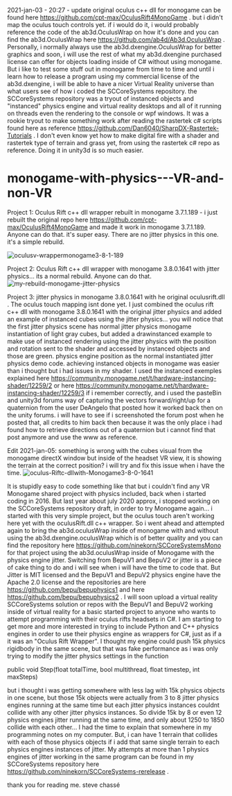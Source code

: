 2021-jan-03 - 20:27 - update
original oculus c++ dll for monogame can be found here https://github.com/cpt-max/OculusRift4MonoGame . but i didn't map the oculus touch controls yet. if i would do it, i would probably reference the code of the ab3d.OculusWrap on how it's done and you can find the ab3d.OculusWrap here https://github.com/ab4d/Ab3d.OculusWrap . Personally, i normally always use the ab3d.dxengine.OculusWrap for better graphics and soon, i will use the rest of what my ab3d.dxengine purchased license can offer for objects loading inside of C# without using monogame. But i like to test some stuff out in monogame from time to time and until i learn how to release a program using my commercial license of the ab3d.dxengine, i will be able to have a nicer Virtual Reality universe than what users see of how i coded the SCCoreSystems repository. the SCCoreSystems repository was a tryout of instanced objects and "instanced" physics engine and virtual reality desktops and all of it running on threads even the rendering to the console or wpf windows. It was a rookie tryout to make something work after reading the rastertek c# scripts found here as reference https://github.com/Dan6040/SharpDX-Rastertek-Tutorials . I don't even know yet how to make digital fire with a shader and rastertek type of terrain and grass yet, from using the rastertek c# repo as reference. Doing it in unity3d is so much easier.

# monogame-with-physics---VR-and-non-VR

Project 1: Oculus Rift c++ dll wrapper rebuilt in monogame 3.7.1.189 - i just rebuilt the original repo here https://github.com/cpt-max/OculusRift4MonoGame and made it work in monogame 3.7.1.189. Anyone can do that. it's super easy. There are no jitter physics in this one. it's a simple rebuild.

<img src="https://i.ibb.co/jb7vmNV/oculusv-wrappermonogame3-8-1-189.png" alt="oculusv-wrappermonogame3-8-1-189" border="0">

Project 2: Oculus Rift c++ dll wrapper with monogame 3.8.0.1641 with jitter physics... its a normal rebuild. Anyone can do that.
<img src="https://i.ibb.co/93RMfF5/my-rebuild-monogame-jitter-physics.png" alt="my-rebuild-monogame-jitter-physics" border="0">

Project 3: jitter physics in monogame 3.8.0.1641 with he original oculusrift.dll . The oculus touch mapping isnt done yet.
I just combined the oculus rift c++ dll with monogame 3.8.0.1641 with the original jitter physics and added an example of instanced
cubes using the jitter physics... you will notice that the first jitter physics scene has normal jitter physics monogame instantiation of light gray cubes, but added a drawinstanced example to make use of instanced rendering using the jitter physics with the position and rotation sent to the shader and accessed by instanced objects and those are green.
physics engine position as the normal instantiated jitter physics demo code. achieving instanced objects in monogame was easier than i thought but i had issues in my shader. I used the instanced exemples explained here https://community.monogame.net/t/hardware-instancing-shader/12259/2 or here https://community.monogame.net/t/hardware-instancing-shader/12259/3 if i remember correctly, and i used the pasteBin and unity3d forums way of capturing the vectors forward/right/up
for a quaternion from the user DeAngelo that posted how it worked back then on the unity forums. i will have to see if i screenshoted the forum post when he posted that, all credits to him back then because it was the only place i had found how to retrieve directions out of a quaternion but i cannot find that post anymore and use the www as reference.

Edit 2021-jan-05: something is wrong with the cubes visual from the monogame directX window but inside of the headset VR view, it is showing the terrain at the correct position? i will try and fix this issue when i have the time.
<img src="https://i.ibb.co/m62dhkV/oculus-Riftc-dllwith-Monogame3-8-0-1641.png" alt="oculus-Riftc-dllwith-Monogame3-8-0-1641" border="0">

It is stupidly easy to code something like that but i couldn't find any VR Monogame shared project with physics included, back when i started coding in 2016. But last year about july 2020 approx, i stopped working on the SCCoreSystems repository draft, in order to try Monogame again... i started with this very simple project, but the oculus touch aren't working here yet with the oculusRift.dll c++ wrapper. So i went ahead and attempted again to bring the ab3d.oculusWrap inside of monogame with and without using the ab3d.dxengine.oculusWrap which is of better quality and you can find the repository here https://github.com/ninekorn/SCCoreSystemsMono for that project using the ab3d.oculusWrap inside of Monogame with the physics engine jitter. Switching from BepuV1 and BepuV2 or jitter is a piece of cake thing to do and i will see when i will have the time to code that. But Jitter is MIT licensed and the BepuV1 and BepuV2 physics engine have the Apache 2.0 license and the repositories are here https://github.com/bepu/bepuphysics1 and here https://github.com/bepu/bepuphysics2 . I will soon upload a virtual reality SCCoreSystems solution or repos with the BepuV1 and BepuV2 working inside of virtual reality for a basic started project to anyone who wants to attempt programming with their oculus rifts headsets in C#. I am starting to get more and more interested in trying to include Python and C++ physics engines in order to use their physics engine as wrappers for C#, just as if a it was an "Oculus Rift Wrapper". I thought my engine could push 15k physics rigidbody in the same scene, but that was fake performance as i was only trying to modify the jitter physics settings in the function

public void Step(float totalTime, bool multithread, float timestep, int maxSteps)

but i thought i was getting somewhere with less lag with 15k physics objects in one scene, but those 15k objects were actually from 3 to 8 jitter physics engines running at the same time but each jitter physics instances couldnt collide with any other jitter physics instances. So divide 15k by 8 or even 12 physics engines jitter running at the same time, and only about 1250 to 1850 collide with each other... I had the time to explain that somewhere in my programming notes on my computer. But, i can have 1 terrain that collides with each of those physics objects if i add that same single terrain to each physics engines instances of jitter. My attempts at more than 1 physics engines of jitter working in the same program can be found in my SCCoreSystems repository here https://github.com/ninekorn/SCCoreSystems-rerelease .

thank you for reading me.
steve chassé



